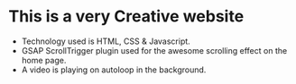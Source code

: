 # This is a very Creative website

- Technology used is HTML, CSS & Javascript.
- GSAP ScrollTrigger plugin used for the awesome scrolling effect on the home page.
- A video is playing on autoloop in the background.
  
